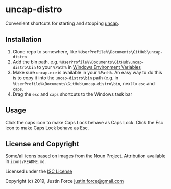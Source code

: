 # uncap-distro

Convenient shortcuts for starting and stopping [uncap][].

[uncap]: https://github.com/susam/uncap

## Installation

1. Clone repo to somewhere, like `%UserProfile%\Documents\GitHub\uncap-distro`
2. Add the bin path, e.g. `%UserProfile%\Documents\GitHub\uncap-distro\bin`
   to your `%Path%` in [Windows Environment Variables][]
3. Make sure `uncap.exe` is available in your `%Path%`. An easy way to do
   this is to copy it into the `uncap-distro\bin` path (e.g. in
   `%UserProfile%\Documents\GitHub\uncap-distro\bin`, next to `esc` and `caps`.
4. Drag the `esc` and `caps` shortcuts to the Windows task bar

[windows environment variables]: https://docs.microsoft.com/en-us/windows/desktop/procthread/environment-variables

## Usage

Click the caps icon to make Caps Lock behave as Caps Lock. Click the Esc icon
to make Caps Lock behave as Esc.

## License and Copyright

Some/all icons based on images from the Noun Project. Attribution available
in `icons/README.md`.

Licensed under the [ISC License](http://www.opensource.org/licenses/ISC)

Copyright (c) 2019, Justin Force <justin.force@gmail.com>
